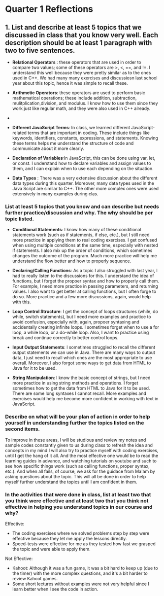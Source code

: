 # Quarter 1 Reflections

## 1. List and describe at least 5 topics that we discussed in class that you know very well. Each description should be at least 1 paragraph with two to five sentences.

- **Relational Operators** : these operators that are used in order to compare two values; some of these operators are >, <, ==, and !=. I understand this well because they were pretty similar as to the ones used in C++. We had many many exercises and discussiosn last school year about this topic, hence it was simple to recall these.

- **Arithmetic Operators**:  these operators are used to perform basic mathematical operations; these include addition, subtraction, mulitplication,division, and modulus. I know how to use them since they work just like regular math, and they were also used in C++ already.
- 
- **Different JavaScript Terms**: In class, we learned different JavaScript-related terms that are important in coding. These include things like keywords, identifiers, constants, expressions, and statements. Knowing these terms helps me understand the structure of code and communicate about it more clearly. 
  
- **Declaration of Variables**:In JavaScript, this can be done using var, let, or const. I understand how to declare variables and assign values to them, and I can explain when to use each depending on the situation. 
  
- **Data Types** : There was a very extensive discussion about the different data types during this quarter. Moreover, many data types used in the Java Script are similar to C++. The other more complex ones were used extensively in many examples during clas.

### List at least 5 topics that you know and can describe but needs further practice/discussion and why.  The why should be per topic listed.  

- **Conditional Statements**: I know how many of these conditional statements work (such as if statements, if else, etc.), but I still need more practice in applying them to real coding exercises. I get confused when using multiple conditions at the same time, especially with nested if statements. I also mix up the order of conditions, which sometimes changes the outcome of the program. Much more practice will help me understand the flow better and how to properly sequence.

- **Declaring/Calling Functions**: As a topic I also struggled with last year, I had to really listen to the discussions for this. I understand the idea of functions, but I  forget the propoer syntax and how to properly call them. For example, I need more practice in passing parameters, and returning values. I also want to get better at calling functions, but I often forge to do so. More practice and a few more discussions, again, would help with this.

- **Loop Control Structure**: I get the concept of loops structures (while, do while, switch statements), but I need more examples and practice to avoid confusion, especially with, again, propoer syntaxing and accidentally creating infinite loops. I sometimes forget when to use a for loop, a while loop, or a do-while loop. Also, I want to practice using break and continue correctly to better control loops.

- **Input Output Statements**: I sometimes struggled to recall the different output statements we can use in Java. There are many ways to output data, I just need to recall which ones are the most appropriate to use overall. Moreover, I also forgot some ways to get data from HTML to Java for it to be used.

- **String Manipulation**: I know the basic concept of strings, but I need more practice in using string methods and operations. I forget sometimes how to get the data from HTML to Java for it to be used. There are some long syntaxes I cannot recall. More examples and exercises would help me become more confident in working with text in JavaScript.

### Describe on what will be your plan of action in order to help yourself in understanding further the topics listed on the second items.
To improve in these areas, I will be studious and review my  notes and sample codes constantly given to us during class to refresh the idea and concepts in my mind.I will also try to practice myself with coding exercises, until I get the hang of it all. And the most effective one would be to read the learning guides in advance, and watching tutorials on youtube and such to see how specific things work (such as calling functions, proper syntax, etc.). And when all fails, of course, we ask for the guidace from Ma'am by asking questions about the topic. This will all be done in order to help myself further understand the topics until I am confident in them.

### In the activities that were done in class, list at least two that you think were effective and at least two that you think not effective in helping you understand topics in our course and why?

Effective:
- The coding exercises where we solved problems step by step were effective because they let me apply the lessons directly.
- Speed-tests were effective for me as they tested how fast we grasped the topic and were able to apply them.

Not Effective:
- Kahoot: Although it was a fun game, it was a bit hard to keep up (due to the timer) with the more complex questions, and it's a bit harder to review Kahoot games.
- Some short lectures without examples were not very helpful since I learn better when I see the code in action.